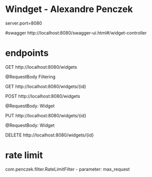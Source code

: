 # Windget - Alexandre Penczek

server.port=8080

#swagger
http://localhost:8080/swagger-ui.html#/widget-controller

# endpoints

GET
http://localhost:8080/widgets 

@RequestBody Filtering

GET
http://localhost:8080/widgets/{id} 

POST
http://localhost:8080/widgets

@RequestBody: Widget 

PUT
http://localhost:8080/widgets/{id}

@RequestBody: Widget
 
DELETE
http://localhost:8080/widgets/{id}

# rate limit

com.penczek.filter.RateLimitFilter - parameter: max_request